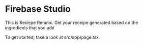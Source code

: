 # Firebase Studio

This is Reciepe Remnix. Get your receipe generated based on the ingredients that you add

To get started, take a look at src/app/page.tsx.
